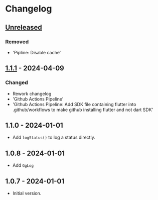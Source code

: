 # Changelog

## [Unreleased]

### Removed

- 'Pipline: Disable cache'

## [1.1.1] - 2024-04-09

### Changed

- Rework changelog
- 'Github Actions Pipeline'
- 'Github Actions Pipeline: Add SDK file containing flutter into .github/workflows to make github installing flutter and not dart SDK'

## 1.1.0 - 2024-01-01

- Add `logStatus()` to log a status directly.

## 1.0.8 - 2024-01-01

- Add `GgLog`

## 1.0.7 - 2024-01-01

- Initial version.

[Unreleased]: https://github.com/inlavigo/gg_status_printer/compare/1.1.1...HEAD
[1.1.1]: https://github.com/inlavigo/gg_status_printer/compare/1.1.0...1.1.1
